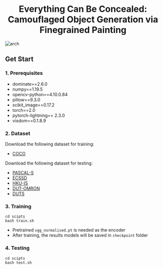 <div align="center">
<h1>Everything Can Be Concealed: Camouflaged Object Generation via Finegrained Painting</h1>
</div>

![arch](assets/1.png)

## Get Start

### 1. Prerequisites

- dominate==2.6.0
- numpy==1.19.5
- opencv-python==4.10.0.84 
- pillow==9.3.0
- scikit_image==0.17.2
- torch==2.0
- pytorch-lightning== 2.3.0 
- visdom==0.1.8.9

### 2. Dataset

Download the following dataset for training:

- [COCO](https://cocodataset.org/#home)

Download the following dataset for testing:

- [PASCAL-S](http://cbi.gatech.edu/salobj/)
- [ECSSD](https://www.cse.cuhk.edu.hk/leojia/projects/hsaliency/dataset.html)
- [HKU-IS](https://i.cs.hku.hk/~gbli/deep_saliency.html)
- [DUT-OMRON](http://saliencydetection.net/dut-omron/)
- [DUTS](http://saliencydetection.net/duts/)

### 3. Training

```
cd scipts
bash train.sh
```

- Pretrained `vgg_normalised.pt` is needed as the encoder 
- After training, the results models will be saved in `checkpoint` folder

### 4. Testing

```
cd scipts
bash test.sh
```




